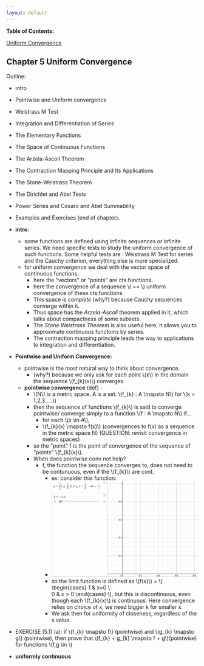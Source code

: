 ```yaml
---
layout: default
---
```

<script type="text/javascript" async
  src="https://cdn.mathjax.org/mathjax/latest/MathJax.js?config=TeX-MML-AM_CHTML">
</script>


**Table of Contents:**

[Uniform Convergence](#chapter-5-uniform-convergence)

## Chapter 5 Uniform Convergence 
Outline: 

* intro 
* Pointwise and Uniform convergence
* Weistrass M Test
* Integration and Differentiation of Series
* The Elementary Functions
* The Space of Continuous Functions
* The Arzela-Ascoli Theorem
* The Contraction Mapping Principle and Its Applications
* The Stone-Weistrass Theorem
* The Dirichlet and Abel Tests
* Power Series and Cesaro and Abel Summability
* Examples and Exercises (end of chapter). 

* **intro**: 
    -  some functions are defined using infinite sequences or infinite series. We need specific tests to study the uniform convergence of such functions. Some helpful tests are : Weistrass M Test for series and the Cauchy criterion, everything else is more specialized. 
    -  for uniform convergence we deal with the vector space of continuous functions.
        + here the "vectors" or "points" are cts functions. 
        + here the convergence of a sequence \\( == \\) uniform convergence of these cts functions. 
        + This space is _complete_ (why?) because Cauchy sequences converge within it. 
        + Thus space has the _Arzela-Ascoli_ theorem applied in it, which talks about compactness of some subsets. 
        + The _Stone Weistrass Theorem_ is also useful here, it allows you to approximate continuous functoins by series. 
        + The contraction mapping principle leads the way to applications to integration and differentiation. 

* **Pointwise and Uniform Convergence:**
    - pointwise is the most natural way to think about convergence. 
        + (why?) because we only ask for each point \\(x\\) in the domain the sequence \\(f\_{k}(x)\\) converges. 
    - **pointwise convergence** (def) : 
        + \\(N\\) is a metric space. A is a set. \\(f\_{k} : A \mapsto N\\) for \\(k = 1,2,3.....\\)
        + then the sequence of functions \\(f\_{k}\\) is said to converge pointwise/ converge simply to a function \\(f : A \mapsto N\\) if...
            * for each \\(x \in A\\), 
            * \\(f\_{k}(x) \mapsto f(x)\\) (convergences to f(x) as a sequence in the metric space N) (QUESTION: revisit convergence in metric spaces)
        + so the "point" f is the point of convergence of the sequence of "points" \\(f\_{k}(x)\\). 
        + When does pointwise conv not help?
            * f, the function the sequence converges to, does not need to be contunuous, even if the \\(f\_{k}\\) are cont. 
                - ex: consider this function:
                - ![example function](/gif/function1.gif)
                - so the limit function is defined as \\(f(x)\\) = \\( \begin{cases} 
                1 & x=0 \\\
                0 & x > 0 
                \end{cases} \\), but this is discontinuous, even though each \\(f\_{k}(x)\\) is continuous. Here convergence relies on choice of x, we need bigger k for smaller x. 
                - We ask then for uniformity of closeness, regardless of the x value. 
* EXERCISE (5.1) (a): if \\(f\_{k} \mapsto f\\) (pointwise) and \\(g\_{k} \mapsto g\\) (pointwise), then prove that \\(f\_{k} + g\_{k} \mapsto f + g\\)(pointwise) for functions \\(f,g \in \\)
* **uniformly continuous**

